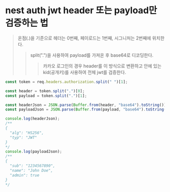 # nest auth jwt header 또는 payload만 검증하는 법

> 온점(.)을 기준으로 헤더는 0번째, 페이로드는 1번째, 시그니처는 2번째에 위치한다.
>
> > split(".")을 사용하여 payload를 가져온 후 base64로 디코딩한다.
> >
> > > 카카오 로그인의 경우 header를 이 방식으로 변환하고 안에 있는 kid(공개키)를 사용하여 전체 jwt를 검증한다.

```ts
const token = req.headers.authorization.split(" ")[1];

const header = token.split(".")[0];
const payload = token.split(".")[1];

const headerJson = JSON.parse(Buffer.from(header, "base64").toString());
const payloadJson = JSON.parse(Buffer.from(payload, "base64").toString());

console.log(headerJson);
/**
{
  "alg": "HS256",
  "typ": "JWT"
}
*/
console.log(payloadJson);
/**
{
  "sub": "1234567890",
  "name": "John Doe",
  "admin": true
}
*/
```
